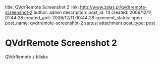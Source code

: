 title: QVdrRemote Screenshot 2
link: http://www.zalas.pl/qvdrremote-screenshot-2
author: admin
description: 
post_id: 14
created: 2006/12/11 01:44:28
created_gmt: 2006/12/11 00:44:28
comment_status: open
post_name: qvdrremote-screenshot-2
status: attachment
post_type: post

# QVdrRemote Screenshot 2

QVdrRemote z bliska